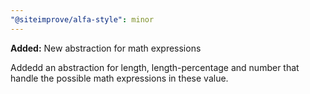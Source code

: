 ```yaml
---
"@siteimprove/alfa-style": minor
---
```


**Added:** New abstraction for math expressions

Addedd an abstraction for length, length-percentage and number that handle the possible math expressions in these value.
